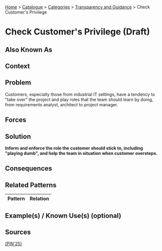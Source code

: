 [Home](../README.md) > [Catalogue](../Patterns_catalogue.md) > [Categories](categories/categories.md) > [Transparency and Guidance](categories/Transparency_and_Guidance.md) > Check Customer's Privilege

# Check Customer's Privilege (Draft)

## Also Known As

## Context

## Problem

Customers, especially those from industrial IT settings, have a tendency to “take over” the project and play roles that the team should learn by doing, from requirements analyst, architect to project manager.

## Forces

## Solution

**Inform and enforce the role the customer should stick to, including "playing dumb", and help the team in situation when customer oversteps.**

## Consequences

## Related Patterns

|Pattern  | Relation |
|--|--|
 
## Example(s) / Known Use(s) (optional) 

## Sources

[[PIN'25]](../References.md)
